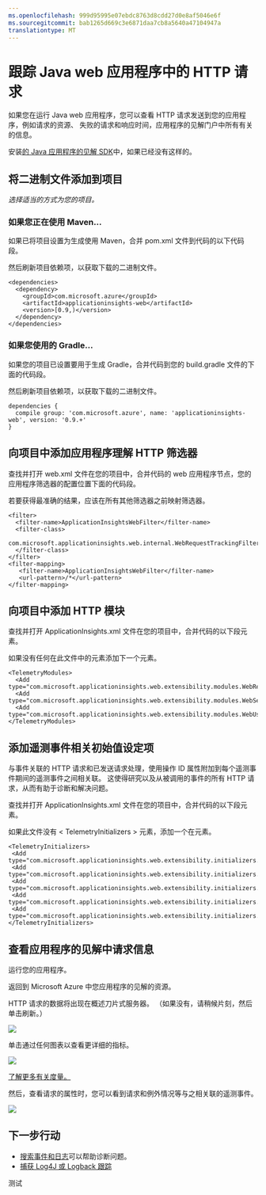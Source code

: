 ```yaml
---
ms.openlocfilehash: 999d95995e07ebdc8763d8cdd27d0e8af5046e6f
ms.sourcegitcommit: bab1265d669c3e6871daa7cb8a5640a47104947a
translationtype: MT
---
```

<properties 
    pageTitle="跟踪 Java web 应用程序中的 HTTP 请求" 
    description="应用程序的见解，可以测量站点 Java web 应用程序的性能" 
    services="application-insights" 
    documentationCenter=""
    authors="alancameronwills" 
    manager="keboyd"/>

<tags 
    ms.service="application-insights" 
    ms.workload="tbd" 
    ms.tgt_pltfrm="ibiza" 
    ms.devlang="na" 
    ms.topic="article" 
    ms.date="05/26/2015" 
    ms.author="awills"/>
 
# 跟踪 Java web 应用程序中的 HTTP 请求

如果您在运行 Java web 应用程序，您可以查看 HTTP 请求发送到您的应用程序，例如请求的资源、 失败的请求和响应时间，应用程序的见解门户中所有有关的信息。

安装[的 Java 应用程序的见解 SDK][java]中，如果已经没有这样的。


## 将二进制文件添加到项目

*选择适当的方式为您的项目。*

### 如果您正在使用 Maven...

如果已将项目设置为生成使用 Maven，合并 pom.xml 文件到代码的以下代码段。

然后刷新项目依赖项，以获取下载的二进制文件。

    <dependencies>
      <dependency>
        <groupId>com.microsoft.azure</groupId>
        <artifactId>applicationinsights-web</artifactId>
        <version>[0.9,)</version>
      </dependency>
    </dependencies>

### 如果您使用的 Gradle...

如果您的项目已设置要用于生成 Gradle，合并代码到您的 build.gradle 文件的下面的代码段。

然后刷新项目依赖项，以获取下载的二进制文件。

    dependencies {
      compile group: 'com.microsoft.azure', name: 'applicationinsights-web', version: '0.9.+'
    }

## 向项目中添加应用程序理解 HTTP 筛选器

查找并打开 web.xml 文件在您的项目中，合并代码的 web 应用程序节点，您的应用程序筛选器的配置位置下面的代码段。

若要获得最准确的结果，应该在所有其他筛选器之前映射筛选器。

    <filter>
      <filter-name>ApplicationInsightsWebFilter</filter-name>
      <filter-class>
        com.microsoft.applicationinsights.web.internal.WebRequestTrackingFilter
      </filter-class>
    </filter>
    <filter-mapping>
       <filter-name>ApplicationInsightsWebFilter</filter-name>
       <url-pattern>/*</url-pattern>
    </filter-mapping>

## 向项目中添加 HTTP 模块

查找并打开 ApplicationInsights.xml 文件在您的项目中，合并代码的以下段<TelemetryModules>元素。

如果没有任何<TelemetryModules>在此文件中的元素添加下一个<ApplicationInsights>元素。

    <TelemetryModules>
      <Add type="com.microsoft.applicationinsights.web.extensibility.modules.WebRequestTrackingTelemetryModule"/>
      <Add type="com.microsoft.applicationinsights.web.extensibility.modules.WebSessionTrackingTelemetryModule"/>
      <Add type="com.microsoft.applicationinsights.web.extensibility.modules.WebUserTrackingTelemetryModule"/>
    </TelemetryModules>

## 添加遥测事件相关初始值设定项

与事件关联的 HTTP 请求和已发送请求处理，使用操作 ID 属性附加到每个遥测事件期间的遥测事件之间相关联。 这使得研究以及从被调用的事件的所有 HTTP 请求，从而有助于诊断和解决问题。

查找并打开 ApplicationInsights.xml 文件在您的项目中，合并代码的以下段<TelemetryInitializers>元素。

如果此文件没有 < TelemetryInitializers > 元素，添加一个在<ApplicationInsights>元素。

    <TelemetryInitializers>
     <Add  type="com.microsoft.applicationinsights.web.extensibility.initializers.WebOperationIdTelemetryInitializer"/>
     <Add type="com.microsoft.applicationinsights.web.extensibility.initializers.WebOperationNameTelemetryInitializer"/>
     <Add type="com.microsoft.applicationinsights.web.extensibility.initializers.WebSessionTelemetryInitializer"/>
     <Add type="com.microsoft.applicationinsights.web.extensibility.initializers.WebUserTelemetryInitializer"/>
     <Add type="com.microsoft.applicationinsights.web.extensibility.initializers.WebUserAgentTelemetryInitializer"/>
    </TelemetryInitializers>


## 查看应用程序的见解中请求信息

运行您的应用程序。

返回到 Microsoft Azure 中您应用程序的见解的资源。

HTTP 请求的数据将出现在概述刀片式服务器。 （如果没有，请稍候片刻，然后单击刷新。）

![](./media/app-insights-java-track-http-requests/5-results.png)
 

单击通过任何图表以查看更详细的指标。 

![](./media/app-insights-java-track-http-requests/6-barchart.png)


[了解更多有关度量。][指标]

 

然后，查看请求的属性时，您可以看到请求和例外情况等与之相关联的遥测事件。
 
![](./media/app-insights-java-track-http-requests/7-instance.png)




## 下一步行动

* [搜索事件和日志][诊断]可以帮助诊断问题。
* [捕获 Log4J 或 Logback 跟踪][javalogs]



<!--Link references-->

[诊断]: app-insights-diagnostic-search.md
[java]: app-insights-java-get-started.md
[javalogs]: app-insights-java-trace-logs.md
[指标]: app-insights-metrics-explorer.md

 
测试

